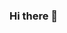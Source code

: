 ### Hi there 👋

<!--
**deepak-310/deepak-310** is a ✨ _special_ ✨ repository because its `README.md` (this file) appears on your GitHub profile.

Here are some ideas to get you started:

- 🔭 I’m currently working on ...Doing internship 
- 🌱 I’m currently learning ...React Js
- 👯 I’m looking to collaborate on ...Node js
- 🤔 I’m looking for help with ...Node js
- 💬 Ask me about ...Anything 
- 📫 How to reach me: ...Instagram :-https://www.instagram.com/deepak._310/
- 😄 Pronouns: ...he/him
- ⚡ Fun fact: ...Foodie love Traveling 
-->
